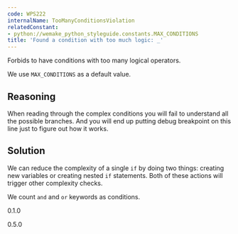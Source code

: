```yaml
---
code: WPS222
internalName: TooManyConditionsViolation
relatedConstant:
- python://wemake_python_styleguide.constants.MAX_CONDITIONS
title: 'Found a condition with too much logic: _'
---
```


Forbids to have conditions with too many logical operators.

We use `MAX_CONDITIONS` as a default
value.

## Reasoning
When reading through the complex conditions you will fail to
understand all the possible branches. And you will end up putting
debug breakpoint on this line just to figure out how it works.

## Solution
We can reduce the complexity of a single `if` by doing two things:
creating new variables or creating nested `if` statements. Both of
these actions will trigger other complexity checks.

We count `and` and `or` keywords as conditions.

<div class="versionadded">

0.1.0

</div>

<div class="versionchanged">

0.5.0

</div>